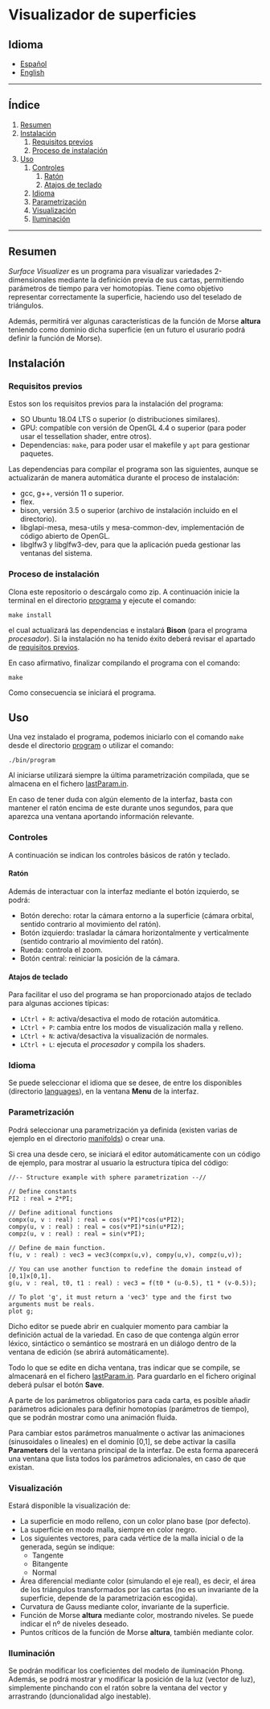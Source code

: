 # Visualizador de superficies

## Idioma
- [Español](README-spa.md)
- [English](README.md)
---

## Índice
1. [Resumen](#resumen)
2. [Instalación](#instalacion)
    1. [Requisitos previos](#requisitos-previos)
    2. [Proceso de instalación](#proceso-de-instalacion)
3. [Uso](#uso)
    1. [Controles](#controles)
        1. [Ratón](#raton)
        2. [Atajos de teclado](#atajos-de-teclado)
    2. [Idioma](#idioma)
    3. [Parametrización](#parametrizacion)
    4. [Visualización](#visualizacion)
    5. [Iluminación](#iluminacion)
---

<a name="resumen"></a>
## Resumen
*Surface Visualizer* es un programa para visualizar variedades 2-dimensionales mediante la definición previa de sus cartas, permitiendo parámetros de tiempo para ver homotopías. Tiene como objetivo representar correctamente la superficie, haciendo uso del teselado de triángulos. 

Además, permitirá ver algunas características de la función de Morse **altura** teniendo como dominio dicha superficie (en un futuro el usurario podrá definir la función de Morse).

<a name="instalacion"></a>
## Instalación

<a name="requisitos-previos"></a>
### Requisitos previos
Estos son los requisitos previos para la instalación del programa:
- SO Ubuntu 18.04 LTS o superior (o distribuciones similares).
- GPU: compatible con versión de OpenGL 4.4 o superior (para poder usar el tessellation shader, entre otros).
- Dependencias: `make`, para poder usar el makefile y `apt` para gestionar paquetes.

Las dependencias para compilar el programa son las siguientes, aunque se actualizarán de manera automática durante el proceso de instalación:
- gcc, g++, versión 11 o superior.
- flex.
- bison, versión 3.5 o superior (archivo de instalación incluido en el directorio).
- libglapi-mesa, mesa-utils y mesa-common-dev, implementación de código abierto de OpenGL.
- libglfw3 y libglfw3-dev, para que la aplicación pueda gestionar las ventanas del sistema.

<a name="proceso-de-instalacion"></a>
### Proceso de instalación
Clona este repositorio o descárgalo como zip. A continuación inicie la terminal en el directorio [programa](program) y ejecute el comando:
```
make install
```
el cual actualizará las dependencias e instalará **Bison** (para el programa *procesador*). Si la instalación no ha tenido éxito deberá revisar el apartado de [requisitos previos](#requisitos-previos).

En caso afirmativo, finalizar compilando el programa con el comando:
```
make
```
Como consecuencia se iniciará el programa.

<a name="uso"></a>
## Uso
Una vez instalado el programa, podemos iniciarlo con el comando `make` desde el directorio [program](program) o utilizar el comando:
```
./bin/program
```
Al iniciarse utilizará siempre la última parametrización compilada, que se almacena en el fichero [lastParam.in](program/manifolds/lastParam.in).

En caso de tener duda con algún elemento de la interfaz, basta con mantener el ratón encima de este durante unos segundos, para que aparezca una ventana aportando información relevante.

<a name="controles"></a>
### Controles
A continuación se indican los controles básicos de ratón y teclado.

<a name="raton"></a>
#### Ratón
Además de interactuar con la interfaz mediante el botón izquierdo, se podrá:
- Botón derecho: rotar la cámara entorno a la superficie (cámara orbital, sentido contrario al movimiento del ratón).
- Botón izquierdo: trasladar la cámara horizontalmente y verticalmente (sentido contrario al movimiento del ratón).
- Rueda: controla el zoom.
- Botón central: reiniciar la posición de la cámara.

<a name="atajos-de-teclado"></a>
#### Atajos de teclado
Para facilitar el uso del programa se han proporcionado atajos de teclado para algunas acciones típicas:
- `LCtrl + R`: activa/desactiva el modo de rotación automática.
- `LCtrl + P`: cambia entre los modos de visualización malla y relleno.
- `LCtrl + N`: activa/desactiva la visualización de normales.
- `LCtrl + L`: ejecuta el *procesador* y compila los shaders.

<a name="idioma"></a>
### Idioma
Se puede seleccionar el idioma que se desee, de entre los disponibles (directorio [languages](program/languages)), en la ventana **Menu** de la interfaz.

<a name="parametrizacion"></a>
### Parametrización
Podrá seleccionar una parametrización ya definida (existen varias de ejemplo en el directorio [manifolds](program/manifolds)) o crear una.

Si crea una desde cero, se iniciará el editor automáticamente con un código de ejemplo, para mostrar al usuario la estructura típica del código:
```
//-- Structure example with sphere parametrization --//

// Define constants
PI2 : real = 2*PI;

// Define aditional functions
compx(u, v : real) : real = cos(v*PI)*cos(u*PI2);
compy(u, v : real) : real = cos(v*PI)*sin(u*PI2);
compz(u, v : real) : real = sin(v*PI);

// Define de main function.
f(u, v : real) : vec3 = vec3(compx(u,v), compy(u,v), compz(u,v));

// You can use another function to redefine the domain instead of [0,1]x[0,1].
g(u, v : real, t0, t1 : real) : vec3 = f(t0 * (u-0.5), t1 * (v-0.5));

// To plot 'g', it must return a 'vec3' type and the first two arguments must be reals.
plot g;
```
Dicho editor se puede abrir en cualquier momento para cambiar la definición actual de la variedad. En caso de que contenga algún error léxico, sintáctico o semántico se mostrará en un diálogo dentro de la ventana de edición (se abrirá automáticamente).

Todo lo que se edite en dicha ventana, tras indicar que se compile, se almacenará en el fichero [lastParam.in](program/manifolds/lastParam.in). Para guardarlo en el fichero original deberá pulsar el botón **Save**.

A parte de los parámetros obligatorios para cada carta, es posible añadir parámetros adicionales para definir homotopías (parámetros de tiempo), que se podrán mostrar como una animación fluida.

Para cambiar estos parámetros manualmente o activar las animaciones (sinusoidales o lineales) en el dominio [0,1], se debe activar la casilla **Parameters** del la ventana principal de la interfaz. De esta forma aparecerá una ventana que lista todos los parámetros adicionales, en caso de que existan.

<a name="visualizacion"></a>
### Visualización
Estará disponible la visualización de:
- La superficie en modo relleno, con un color plano base (por defecto).
- La superficie en modo malla, siempre en color negro.
- Los siguientes vectores, para cada vértice de la malla inicial o de la generada, según se indique:
    - Tangente
    - Bitangente
    - Normal
- Área diferencial mediante color (simulando el eje real), es decir, el área de los triángulos transformados por las cartas (no es un invariante de la superficie, depende de la parametrización escogida).
- Curvatura de Gauss mediante color, invariante de la superficie.
- Función de Morse **altura** mediante color, mostrando niveles. Se puede indicar el nº de niveles deseado.
- Puntos críticos de la función de Morse **altura**, también mediante color.

<a name="iluminacion"></a>
### Iluminación
Se podrán modificar los coeficientes del modelo de iluminación Phong. Además, se podrá mostrar y modificar la posición de la luz (vector de luz), simplemente pinchando con el ratón sobre la ventana del vector y arrastrando (duncionalidad algo inestable).